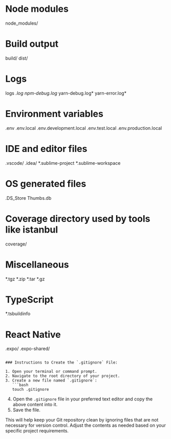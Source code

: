 # Node modules
node_modules/

# Build output
build/
dist/

# Logs
logs
*.log
npm-debug.log*
yarn-debug.log*
yarn-error.log*

# Environment variables
.env
.env.local
.env.development.local
.env.test.local
.env.production.local

# IDE and editor files
.vscode/
.idea/
*.sublime-project
*.sublime-workspace

# OS generated files
.DS_Store
Thumbs.db

# Coverage directory used by tools like istanbul
coverage/

# Miscellaneous
*.tgz
*.zip
*.tar
*.gz

# TypeScript
*.tsbuildinfo

# React Native
.expo/
.expo-shared/
```

### Instructions to Create the `.gitignore` File:

1. Open your terminal or command prompt.
2. Navigate to the root directory of your project.
3. Create a new file named `.gitignore`:
   ```bash
   touch .gitignore
   ```
4. Open the `.gitignore` file in your preferred text editor and copy the above content into it.
5. Save the file.

This will help keep your Git repository clean by ignoring files that are not necessary for version control. Adjust the contents as needed based on your specific project requirements.